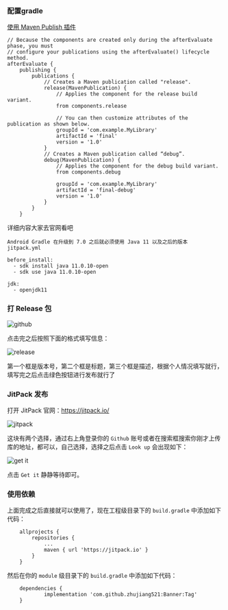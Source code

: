### 配置gradle

[使用 Maven Publish 插件](https://developer.android.com/studio/build/maven-publish-plugin)

```
// Because the components are created only during the afterEvaluate phase, you must
// configure your publications using the afterEvaluate() lifecycle method.
afterEvaluate {
    publishing {
        publications {
            // Creates a Maven publication called "release".
            release(MavenPublication) {
                // Applies the component for the release build variant.
                from components.release

                // You can then customize attributes of the publication as shown below.
                groupId = 'com.example.MyLibrary'
                artifactId = 'final'
                version = '1.0'
            }
            // Creates a Maven publication called “debug”.
            debug(MavenPublication) {
                // Applies the component for the debug build variant.
                from components.debug

                groupId = 'com.example.MyLibrary'
                artifactId = 'final-debug'
                version = '1.0'
            }
        }
    }
```

详细内容大家去官网看吧

`Android Gradle 在升级到 7.0 之后就必须使用 Java 11 以及之后的版本 jitpack.yml`

```
before_install:
  - sdk install java 11.0.10-open
  - sdk use java 11.0.10-open

jdk:
  - openjdk11

```

### 打 Release 包

![github](https://img-blog.csdnimg.cn/20210402100449349.png?x-oss-process=image/watermark,type_ZmFuZ3poZW5naGVpdGk,shadow_10,text_aHR0cHM6Ly9ibG9nLmNzZG4ubmV0L2hhb2ppYWdvdQ==,size_16,color_FFFFFF,t_70)

点击完之后按照下面的格式填写信息：

![release](https://img-blog.csdnimg.cn/20210402100509728.png?x-oss-process=image/watermark,type_ZmFuZ3poZW5naGVpdGk,shadow_10,text_aHR0cHM6Ly9ibG9nLmNzZG4ubmV0L2hhb2ppYWdvdQ==,size_16,color_FFFFFF,t_70)

第一个框是版本号，第二个框是标题，第三个框是描述，根据个人情况填写就行，填写完之后点击绿色按钮进行发布就行了

### JitPack 发布

打开 JitPack 官网：https://jitpack.io/

![jitpack](https://img-blog.csdnimg.cn/20210402100540703.png?x-oss-process=image/watermark,type_ZmFuZ3poZW5naGVpdGk,shadow_10,text_aHR0cHM6Ly9ibG9nLmNzZG4ubmV0L2hhb2ppYWdvdQ==,size_16,color_FFFFFF,t_70)

这块有两个选择，通过右上角登录你的 `Github` 账号或者在搜索框搜索你刚才上传库的地址，都可以，自己选择，选择之后点击 `Look up` 会出现如下：

![get it](https://img-blog.csdnimg.cn/20210402100601240.png?x-oss-process=image/watermark,type_ZmFuZ3poZW5naGVpdGk,shadow_10,text_aHR0cHM6Ly9ibG9nLmNzZG4ubmV0L2hhb2ppYWdvdQ==,size_16,color_FFFFFF,t_70)

点击 `Get it` 静静等待即可。

### 使用依赖

上面完成之后直接就可以使用了，现在工程级目录下的 `build.gradle` 中添加如下代码：

```
	allprojects {
		repositories {
			...
			maven { url 'https://jitpack.io' }
		}
	}

```

然后在你的 `module` 级目录下的 `build.gradle` 中添加如下代码：

```
	dependencies {
	        implementation 'com.github.zhujiang521:Banner:Tag'
	}

```
